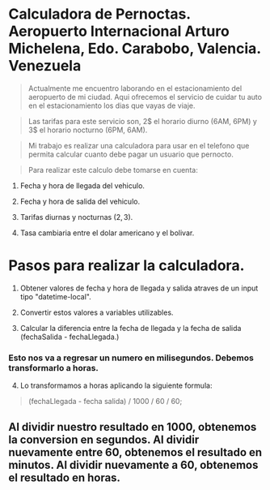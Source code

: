 # Calculadora de Pernoctas. Aeropuerto Internacional Arturo Michelena, Edo. Carabobo, Valencia. Venezuela

> Actualmente me encuentro laborando en el estacionamiento del aeropuerto de mi ciudad. Aqui ofrecemos el servicio de cuidar tu auto en el estacionamiento los dias que vayas de viaje.

> Las tarifas para este servicio son, 2$ el horario diurno (6AM, 6PM) y 3$ el horario nocturno (6PM, 6AM).

> Mi trabajo es realizar una calculadora para usar en el telefono que permita calcular cuanto debe pagar un usuario que pernocto. 

> Para realizar este calculo debe tomarse en cuenta: 

1. Fecha y hora de llegada del vehiculo.

2. Fecha y hora de salida del vehiculo.

3. Tarifas diurnas y nocturnas (2$, 3$).

4. Tasa cambiaria entre el dolar americano y el bolivar.

# Pasos para realizar la calculadora.

1. Obtener valores de fecha y hora de llegada y salida atraves de un input tipo "datetime-local".

2. Convertir estos valores a variables utilizables.

3. Calcular la diferencia entre la fecha de llegada y la fecha de salida (fechaSalida - fechaLlegada.)

### Esto nos va a regresar un numero en milisegundos. Debemos transformarlo a horas.

4. Lo transformamos a horas aplicando la siguiente formula: 

> (fechaLlegada - fecha salida) / 1000 / 60 / 60;

## Al dividir nuestro resultado en 1000, obtenemos la conversion en segundos. Al dividir nuevamente entre 60, obtenemos el resultado en minutos. Al dividir nuevamente a 60, obtenemos el resultado en horas. 

